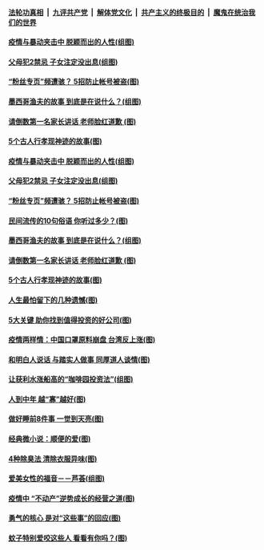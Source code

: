 

####  [法轮功真相](../../../../basic/blob/master/README.md?t=06051231) &nbsp;|&nbsp; [九评共产党](../../../../9ping.md/blob/master/README.md?t=06051231) &nbsp;|&nbsp; [解体党文化](../../../../jtdwh.md/blob/master/README.md?t=06051231)  &nbsp;|&nbsp; [共产主义的终极目的](../../../../gczydzjmd.md/blob/master/README.md?t=06051231) &nbsp;|&nbsp; [魔鬼在统治我们的世界](../../../../mgztzwmdsj.md/blob/master/README.md?t=06051231) 

#### [疫情与暴动夹击中 脱颖而出的人性(组图)](../pages/p8/935497.md?t=06051231) 

#### [父母犯2禁忌 子女注定没出息(组图)](../pages/p8/935296.md?t=06051231) 

#### [“粉丝专页”频遭骇？ 5招防止帐号被盗(图)](../pages/p8/935452.md?t=06051231) 

#### [墨西哥渔夫的故事 到底是在说什么？(组图)](../pages/p8/935425.md?t=06051231) 

#### [请倒数第一名家长讲话 老师脸红道歉&nbsp;(图)](../pages/p8/934765.md?t=06051231) 

#### [5个古人行孝现神迹的故事(图)](../pages/p8/935278.md?t=06051231) 

#### [疫情与暴动夹击中 脱颖而出的人性(组图)](../pages/p8/935497.md?t=06051231) 

#### [父母犯2禁忌 子女注定没出息(组图)](../pages/p8/935296.md?t=06051231) 

#### [“粉丝专页”频遭骇？ 5招防止帐号被盗(图)](../pages/p8/935452.md?t=06051231) 

#### [民间流传的10句俗语 你听过多少？(图)](../pages/p8/935449.md?t=06051231) 

#### [墨西哥渔夫的故事 到底是在说什么？(组图)](../pages/p8/935425.md?t=06051231) 

#### [请倒数第一名家长讲话 老师脸红道歉&nbsp;(图)](../pages/p8/934765.md?t=06051231) 

#### [5个古人行孝现神迹的故事(图)](../pages/p8/935278.md?t=06051231) 

#### [人生最怕留下的几种遗憾(图)](../pages/p8/935363.md?t=06051231) 

#### [5大关键 助你找到值得投资的好公司(图)](../pages/p8/935294.md?t=06051231) 

#### [疫情两样情：中国口罩原料崩盘 台湾反上涨(图)](../pages/p8/935290.md?t=06051231) 

#### [和明白人说话 与踏实人做事 同厚道人谈情(图)](../pages/p8/934750.md?t=06051231) 

#### [让获利水涨船高的“咖啡园投资法”(组图)](../pages/p8/935259.md?t=06051231) 

#### [人到中年 越“寡”越好(图)](../pages/p8/935161.md?t=06051231) 

#### [做好睡前8件事 一觉到天亮(图)](../pages/p8/935180.md?t=06051231) 

#### [经典微小说：顺便的爱(图)](../pages/p8/934772.md?t=06051231) 

#### [4种除臭法 清除衣服异味(图)](../pages/p8/935061.md?t=06051231) 

#### [爱美女性的福音－－芦荟(组图)](../pages/p8/935072.md?t=06051231) 

#### [疫情中 “不动产”逆势成长的经营之道(图)](../pages/p8/934965.md?t=06051231) 

#### [勇气的核心 是对“这些事”的回应(图)](../pages/p8/934997.md?t=06051231) 

#### [蚊子特别爱咬这些人 看看有你吗？(图)](../pages/p8/934925.md?t=06051231) 

